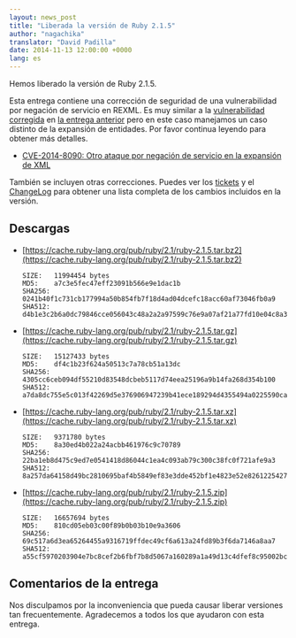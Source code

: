 ```yaml
---
layout: news_post
title: "Liberada la versión de Ruby 2.1.5"
author: "nagachika"
translator: "David Padilla"
date: 2014-11-13 12:00:00 +0000
lang: es
---
```


Hemos liberado la versión de Ruby 2.1.5.

Esta entrega contiene una corrección de seguridad de una vulnerabilidad
por negación de servicio en REXML.
Es muy similar a la
[vulnerabilidad corregida](https://www.ruby-lang.org/es/news/2014/10/27/rexml-dos-cve-2014-8080/)
en [la entrega anterior](https://www.ruby-lang.org/es/news/2014/10/27/ruby-2-1-4-released/)
pero en este caso manejamos un caso distinto de la expansión de entidades.
Por favor continua leyendo para obtener más detalles.

* [CVE-2014-8090: Otro ataque por negación de servicio en la expansión de XML](https://www.ruby-lang.org/es/news/2014/11/13/rexml-dos-cve-2014-8090/)

También se incluyen otras correcciones.
Puedes ver los [tickets](https://bugs.ruby-lang.org/projects/ruby-21/issues?set_filter=1&amp;status_id=5)
y el [ChangeLog](https://svn.ruby-lang.org/repos/ruby/tags/v2_1_5/ChangeLog)
para obtener una lista completa de los cambios incluidos en la versión.

## Descargas

* [https://cache.ruby-lang.org/pub/ruby/2.1/ruby-2.1.5.tar.bz2](https://cache.ruby-lang.org/pub/ruby/2.1/ruby-2.1.5.tar.bz2)

      SIZE:   11994454 bytes
      MD5:    a7c3e5fec47eff23091b566e9e1dac1b
      SHA256: 0241b40f1c731cb177994a50b854fb7f18d4ad04dcefc18acc60af73046fb0a9
      SHA512: d4b1e3c2b6a0dc79846cce056043c48a2a2a97599c76e9a07af21a77fd10e04c8a34f3a60b6975181bff17b2c452af874fa073ad029549f3203e59095ab70196

* [https://cache.ruby-lang.org/pub/ruby/2.1/ruby-2.1.5.tar.gz](https://cache.ruby-lang.org/pub/ruby/2.1/ruby-2.1.5.tar.gz)

      SIZE:   15127433 bytes
      MD5:    df4c1b23f624a50513c7a78cb51a13dc
      SHA256: 4305cc6ceb094df55210d83548dcbeb5117d74eea25196a9b14fa268d354b100
      SHA512: a7da8dc755e5c013f42269d5e376906947239b41ece189294d4355494a0225590ca73b85261ddd60292934a8c432231c2308ecfa137ed9e347e68a2c1fc866c8

* [https://cache.ruby-lang.org/pub/ruby/2.1/ruby-2.1.5.tar.xz](https://cache.ruby-lang.org/pub/ruby/2.1/ruby-2.1.5.tar.xz)

      SIZE:   9371780 bytes
      MD5:    8a30ed4b022a24acbb461976c9c70789
      SHA256: 22ba1eb8d475c9ed7e0541418d86044c1ea4c093ab79c300c38fc0f721afe9a3
      SHA512: 8a257da64158d49bc2810695baf4b5849ef83e3dde452bf1e4823e52e8261225427d729fce2fb4e9b53d6d17ca9c96d491f242535c2f963738b74f90944e2a0b

* [https://cache.ruby-lang.org/pub/ruby/2.1/ruby-2.1.5.zip](https://cache.ruby-lang.org/pub/ruby/2.1/ruby-2.1.5.zip)

      SIZE:   16657694 bytes
      MD5:    810cd05eb03c00f89b0b03b10e9a3606
      SHA256: 69c517a6d3ea65264455a9316719ffdec49cf6a613a24fd89b3f6da7146a8aa7
      SHA512: a55cf5970203904e7bc8cef2b6fbf7b8d5067a160289a1a49d13c4dfef8c95002bcdf697f5d04d420ef663efad5ee80d5a9e4e7445c4db9a02f9cbc9e4b8444e

## Comentarios de la entrega

Nos disculpamos por la inconveniencia que pueda causar liberar versiones tan
frecuentemente.
Agradecemos a todos los que ayudaron con esta entrega.

